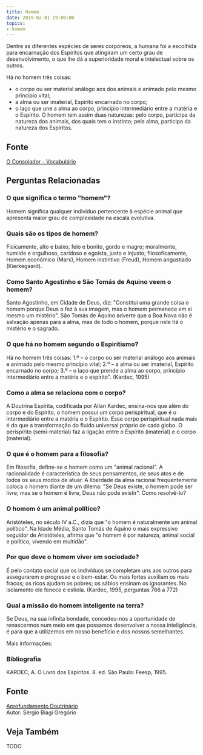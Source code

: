 ```yaml
---
title: Homem
date: 2019-02-01 19:00:00
topics:
- homem
---
```


Dentre as diferentes espécies de seres corpóreos, a humana foi a escolhida para
encarnação dos Espíritos que atingiram um certo grau de desenvolvimento, o que
lhe dá a superioridade moral e intelectual sobre os outros. 

Há no homem três coisas: 
* o corpo ou ser material análogo aos dos animais e animado pelo mesmo princípio vital; 
* a alma ou ser imaterial, Espírito encarnado no corpo;
* o laço que une a alma ao corpo, princípio intermediário entre a matéria e o
Espírito. O homem tem assim duas naturezas: pelo corpo, participa da natureza
dos animais, dos quais tem o instinto; pela alma, participa da natureza dos
Espíritos.

## Fonte
[O Consolador - Vocabulário](http://www.oconsolador.com.br/linkfixo/vocabulario/principal.html)



## Perguntas Relacionadas

### O que significa o termo "homem"?
Homem significa qualquer indivíduo pertencente à espécie animal que
apresenta maior grau de complexidade na escala evolutiva.

### Quais são os tipos de homem?
Fisicamente, alto e baixo, feio e bonito, gordo e magro; moralmente,
humilde e orgulhoso, caridoso e egoísta, justo e injusto;
filosoficamente, Homem econômico (Marx), Homem instintivo (Freud),
Homem angustiado (Kierkegaard).

### Como Santo Agostinho e São Tomás de Aquino veem o homem?
Santo Agostinho, em Cidade de Deus, diz: "Constitui uma grande coisa o
homem porque Deus o fez à sua imagem, mas o homem permanece em si mesmo
um mistério". São Tomás de Aquino adverte que a Boa Nova não é salvação
apenas para a alma, mas de todo o homem, porque nele há o mistério e o
sagrado.

### O que há no homem segundo o Espiritismo?
Há no homem três coisas: 1.º – o corpo ou ser material análogo aos
animais e animado pelo mesmo princípio vital; 2.º – a alma ou ser
imaterial, Espírito encarnado no corpo; 3.º – o laço que prende a alma
ao corpo, princípio intermediário entre a matéria e o espírito".
(Kardec, 1995)

### Como a alma se relaciona com o corpo?
A Doutrina Espírita, codificada por Allan Kardec, ensina-nos que além do
corpo e do Espírito, o homem possui um corpo perispiritual, que é o
intermediário entre a matéria e o Espírito. Esse corpo perispiritual
nada mais é do que a transformação do fluido universal próprio de cada
globo. O perispírito (semi-material) faz a ligação entre o Espírito
(imaterial) e o corpo (material).

### O que é o homem para a filosofia?
Em filosofia, define-se o homem como um "animal racional". A
racionalidade é característica de seus pensamentos, de seus atos e de
todos os seus modos de atuar. A liberdade da alma racional
frequentemente coloca o homem diante de um dilema: "Se Deus existe, o
homem pode ser livre; mas se o homem é livre, Deus não pode existir".
Como resolvê-lo?
### O homem é um animal político?
Aristóteles, no século IV a.C., dizia que "o homem é naturalmente um
animal político". Na Idade Média, Santo Tomás de Aquino o mais
expressivo seguidor de Aristóteles, afirma que "o homem é por natureza,
animal social e político, vivendo em multidão".

### Por que deve o homem viver em sociedade?
É pelo contato social que os indivíduos se completam uns aos outros para
assegurarem o progresso e o bem-estar. Os mais fortes auxiliam os mais
fracos; os ricos ajudam os pobres; os sábios ensinam os ignorantes. No
isolamento ele fenece e estiola. (Kardec, 1995, perguntas 766 a 772)

### Qual a missão do homem inteligente na terra?
Se Deus, na sua infinita bondade, concedeu-nos a oportunidade de
renascermos num meio em que possamos desenvolver a nossa inteligência, é
para que a utilizemos em nosso benefício e dos nossos semelhantes.


Mais informações:

### Bibliografia
KARDEC, A. O Livro dos Espíritos. 8. ed. São Paulo: Feesp, 1995.

## Fonte
[Aprofundamento Doutrinário](https://sites.google.com/view/aprofundamentodoutrinario/homem-o)  
Autor: Sérgio Biagi Gregório




## Veja Também
TODO

